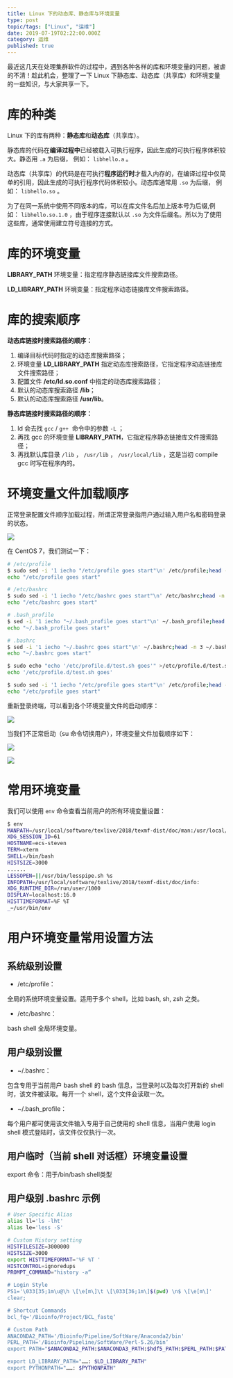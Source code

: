 ```yaml
---
title: Linux 下的动态库、静态库与环境变量
type: post
topic/tags: ["Linux", "运维"]
date: 2019-07-19T02:22:00.000Z
category: 运维
published: true
---
```


最近这几天在处理集群软件的过程中，遇到各种各样的库和环境变量的问题，被虐的不清！趁此机会，整理了一下 Linux 下静态库、动态库（共享库）和环境变量的一些知识，与大家共享一下。



# 库的种类

Linux 下的库有两种：**静态库**和**动态库**（共享库）。

静态库的代码在**编译过程中**已经被载入可执行程序，因此生成的可执行程序体积较大。静态用 `.a` 为后缀， 例如： `libhello.a` 。

动态库（共享库）的代码是在可执行**程序运行时**才载入内存的，在编译过程中仅简单的引用，因此生成的可执行程序代码体积较小。动态库通常用 `.so` 为后缀， 例如： `libhello.so` 。

为了在同一系统中使用不同版本的库，可以在库文件名后加上版本号为后缀,例如： `libhello.so.1.0` ，由于程序连接默认以 `.so` 为文件后缀名。所以为了使用这些库，通常使用建立符号连接的方式。



# 库的环境变量

**LIBRARY_PATH**
环境变量：指定程序静态链接库文件搜索路径。

**LD_LIBRARY_PATH**
环境变量：指定程序动态链接库文件搜索路径。



# 库的搜索顺序

**动态库链接时搜索路径的顺序：**

1. 编译目标代码时指定的动态库搜索路径；
1. 环境变量
**LD_LIBRARY_PATH** 指定动态库搜索路径，它指定程序动态链接库文件搜索路径；
1. 配置文件
**/etc/ld.so.conf** 中指定的动态库搜索路径；
1. 默认的动态库搜索路径
**/lib**；
1. 默认的动态库搜索路径
**/usr/lib**。

**静态库链接时搜索路径的顺序：**

1. ld 会去找 `gcc` / `g++`  命令中的参数 `-L` ；
1. 再找 gcc 的环境变量 **LIBRARY_PATH**，它指定程序静态链接库文件搜索路径；
1. 再找默认库目录 `/lib` ， `/usr/lib` ， `/usr/local/lib` ，这是当初 compile gcc 时写在程序内的。


# 环境变量文件加载顺序

正常登录配置文件顺序加载过程，所谓正常登录指用户通过输入用户名和密码登录的状态。

![](https://note.bioitee.com/yuque/0/2019/png/126032/1566551259962-56a823c2-f6f6-4e64-bd75-4dc0e27f4e28.png#align=left&display=inline&height=244&name=image.png&originHeight=244&originWidth=845&size=19821&status=done&width=845)

在 CentOS 7，我们测试一下：
```bash
# /etc/profile
$ sudo sed -i '1 iecho "/etc/profile goes start"\n' /etc/profile;head -n 3 /etc/profile
echo "/etc/profile goes start"

# /etc/bashrc
$ sudo sed -i '1 iecho "/etc/bashrc goes start"\n' /etc/bashrc;head -n 3 /etc/bashrc
echo "/etc/bashrc goes start"

# .bash_profile
$ sed -i '1 iecho "~/.bash_profile goes start"\n' ~/.bash_profile;head -n 3 ~/.bash_profile
echo "~/.bash_profile goes start"

# .bashrc
$ sed -i '1 iecho "~/.bashrc goes start"\n' ~/.bashrc;head -n 3 ~/.bashrc
echo "~/.bashrc goes start"

$ sudo echo "echo '/etc/profile.d/test.sh goes'" >/etc/profile.d/test.sh;cat /etc/profile.d/test.sh
echo '/etc/profile.d/test.sh goes'

$ sudo sed -i '1 iecho "/etc/profile goes start"\n' /etc/profile;head -n 3 /etc/profile
echo "/etc/profile goes start"
```

重新登录终端，可以看到各个环境变量文件的启动顺序：

![](https://note.bioitee.com/yuque/0/2019/png/126032/1563507266576-43dcd960-e475-4305-80d6-1c81b023ab4d.png#align=left&display=inline&height=327&name=image.png&originHeight=327&originWidth=772&size=42121&status=done&width=772)


当我们不正常启动（su 命令切换用户），环境变量文件加载顺序如下：

![](https://note.bioitee.com/yuque/0/2019/png/126032/1563513885037-271bd3eb-80e8-4d48-b871-387cf23ea70e.png#align=left&display=inline&height=291&name=image.png&originHeight=291&originWidth=723&size=20899&status=done&width=723)

![](https://note.bioitee.com/yuque/0/2019/png/126032/1563514034328-0b7fdc31-638d-4c3a-8681-bce631eac7d4.png#align=left&display=inline&height=456&name=image.png&originHeight=456&originWidth=840&size=51052&status=done&width=840)



# 常用环境变量

我们可以使用 `env` 命令查看当前用户的所有环境变量设置：
```bash
$ env
MANPATH=/usr/local/software/texlive/2018/texmf-dist/doc/man:/usr/local/auto-devops/ansible/docs/man:
XDG_SESSION_ID=61
HOSTNAME=ecs-steven
TERM=xterm
SHELL=/bin/bash
HISTSIZE=3000
......
LESSOPEN=||/usr/bin/lesspipe.sh %s
INFOPATH=/usr/local/software/texlive/2018/texmf-dist/doc/info:
XDG_RUNTIME_DIR=/run/user/1000
DISPLAY=localhost:16.0
HISTTIMEFORMAT=%F %T
_=/usr/bin/env
```



# **用户环境变量常用设置方法**


## 系统级别设置

- /etc/profile：

全局的系统环境变量设置。适用于多个 shell，比如 bash, sh, zsh 之类。

- /etc/bashrc：

bash shell 全局环境变量。



## 用户级别设置

- ~/.bashrc：

包含专用于当前用户 bash
shell 的 bash 信息，当登录时以及每次打开新的 shell
时，该文件被读取。每开一个 shell，这个文件会读取一次。

- ~/.bash_profile：

每个用户都可使用该文件输入专用于自己使用的 shell 信息，当用户使用 login
shell 模式登陆时，该文件仅仅执行一次。



## **用户临时（当前 shell 对话框）环境变量设置**

export
命令：用于/bin/bash shell类型


## 用户级别 .bashrc 示例

```bash
# User Specific Alias
alias ll='ls -lht'
alias le='less -S'

# Custom History setting
HISTFILESIZE=3000000
HISTSIZE=3000
export HISTTIMEFORMAT='%F %T '
HISTCONTROL=ignoredups
PROMPT_COMMAND="history -a“

# Login Style
PS1='\033[35;1m\u@\h \[\e[m\]\t \[\033[36;1m\]$(pwd) \n$ \[\e[m\]'
clear;

# Shortcut Commands
bcl_fq='/Bioinfo/Project/BCL_fastq‘

# Custom Path
ANACONDA2_PATH='/Bioinfo/Pipeline/SoftWare/Anaconda2/bin'
PERL_PATH='/Bioinfo/Pipeline/SoftWare/Perl-5.26/bin‘
export PATH="$ANACONDA2_PATH:$ANACONDA3_PATH:$hdf5_PATH:$PERL_PATH:$PATH"

export LD_LIBRARY_PATH="……: $LD_LIBRARY_PATH"
export PYTHONPATH="……: $PYTHONPATH"
```

